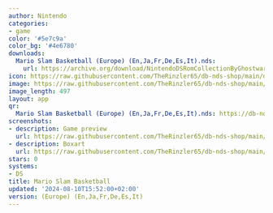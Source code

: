 ```yaml
---
author: Nintendo
categories:
- game
color: '#5e7c9a'
color_bg: '#4e6780'
downloads:
  Mario Slam Basketball (Europe) (En,Ja,Fr,De,Es,It).nds:
    url: https://archive.org/download/NintendoDSRomCollectionByGhostware/Mario%20Slam%20Basketball%20%28Europe%29%20%28En%2CJa%2CFr%2CDe%2CEs%2CIt%29.nds
icon: https://raw.githubusercontent.com/TheRinzler65/db-nds-shop/main/docs/assets/images/icons/marioslambasketball.png
image: https://raw.githubusercontent.com/TheRinzler65/db-nds-shop/main/docs/assets/images/icons/marioslambasketball.png
image_length: 497
layout: app
qr:
  Mario Slam Basketball (Europe) (En,Ja,Fr,De,Es,It).nds: https://db-nds-shop.fr/assets/images/qr/mario-slam-basketball-europe-enjafrdeesit-nds.png
screenshots:
- description: Game preview
  url: https://raw.githubusercontent.com/TheRinzler65/db-nds-shop/main/docs/assets/images/screenshots/marioslambasketball/marioslambasketball.png
- description: Boxart
  url: https://raw.githubusercontent.com/TheRinzler65/db-nds-shop/main/docs/assets/images/boxart/Mario%20Slam%20Basketball%20(Europe)%20(En%2CJa%2CFr%2CDe%2CEs%2CIt).nds.png
stars: 0
systems:
- DS
title: Mario Slam Basketball
updated: '2024-08-10T15:52:00+02:00'
version: (Europe) (En,Ja,Fr,De,Es,It)
---
```


